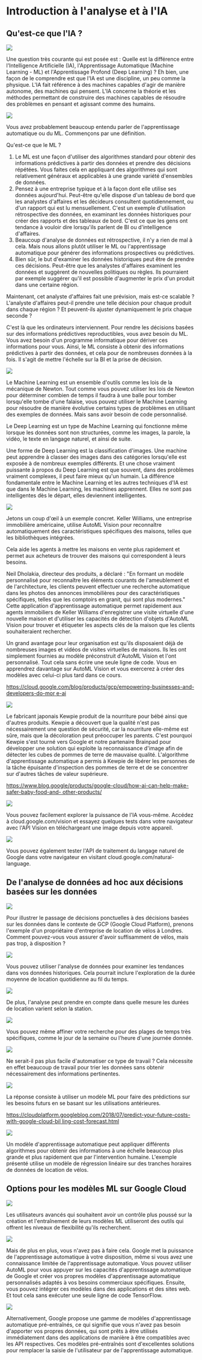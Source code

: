 ﻿# Introduction à l'analyse et à l'IA

## Qu'est-ce que l'IA ?

![](Aspose.Words.02f61423-d22a-4128-9fe5-b30dfcf24f0e.001.png)

Une question très courante qui est posée est : Quelle est la différence entre l'Intelligence Artificielle (IA), l'Apprentissage Automatique (Machine Learning - ML) et l'Apprentissage Profond (Deep Learning) ? Eh bien, une façon de le comprendre est que l'IA est une discipline, un peu comme la physique. L'IA fait référence à des machines capables d'agir de manière autonome, des machines qui pensent. L'IA concerne la théorie et les méthodes permettant de construire des machines capables de résoudre des problèmes en pensant et agissant comme des humains.

![](Aspose.Words.02f61423-d22a-4128-9fe5-b30dfcf24f0e.002.png)

Vous avez probablement beaucoup entendu parler de l'apprentissage automatique ou du ML. Commençons par une définition.

Qu'est-ce que le ML ?

1. Le ML est une façon d'utiliser des algorithmes standard pour obtenir des informations prédictives à partir des données et prendre des décisions répétées. Vous faites cela en appliquant des algorithmes qui sont relativement généraux et applicables à une grande variété d'ensembles de données.
1. Pensez à une entreprise typique et à la façon dont elle utilise ses données aujourd'hui. Peut-être qu'elle dispose d'un tableau de bord que les analystes d'affaires et les décideurs consultent quotidiennement, ou d'un rapport qui est lu mensuellement. C'est un exemple d'utilisation rétrospective des données, en examinant les données historiques pour créer des rapports et des tableaux de bord. C'est ce que les gens ont tendance à vouloir dire lorsqu'ils parlent de BI ou d'intelligence d'affaires.
1. Beaucoup d'analyse de données est rétrospective, il n'y a rien de mal à cela. Mais nous allons plutôt utiliser le ML ou l'apprentissage automatique pour générer des informations prospectives ou prédictives.
1. Bien sûr, le but d'examiner les données historiques peut être de prendre ces décisions. Peut-être que les analystes d'affaires examinent les données et suggèrent de nouvelles politiques ou règles. Ils pourraient par exemple suggérer qu'il est possible d'augmenter le prix d'un produit dans une certaine région.

Maintenant, cet analyste d'affaires fait une prévision, mais est-ce scalable ? L'analyste d'affaires peut-il prendre une telle décision pour chaque produit dans chaque région ? Et peuvent-ils ajuster dynamiquement le prix chaque seconde ?

C'est là que les ordinateurs interviennent. Pour rendre les décisions basées sur des informations prédictives reproductibles, vous avez besoin du ML. Vous avez besoin d'un programme informatique pour dériver ces informations pour vous. Ainsi, le ML consiste à obtenir des informations prédictives à partir des données, et cela pour de nombreuses données à la fois. Il s'agit de mettre l'échelle sur la BI et la prise de décision.

![](Aspose.Words.02f61423-d22a-4128-9fe5-b30dfcf24f0e.003.png)

Le Machine Learning est un ensemble d'outils comme les lois de la mécanique de Newton. Tout comme vous pouvez utiliser les lois de Newton pour déterminer combien de temps il faudra à une balle pour tomber lorsqu'elle tombe d'une falaise, vous pouvez utiliser le Machine Learning pour résoudre de manière évolutive certains types de problèmes en utilisant des exemples de données. Mais sans avoir besoin de code personnalisé.

Le Deep Learning est un type de Machine Learning qui fonctionne même lorsque les données sont non structurées, comme les images, la parole, la vidéo, le texte en langage naturel, et ainsi de suite.

Une forme de Deep Learning est la classification d'images. Une machine peut apprendre à classer des images dans des catégories lorsqu'elle est exposée à de nombreux exemples différents. Et une chose vraiment puissante à propos du Deep Learning est que souvent, dans des problèmes vraiment complexes, il peut faire mieux qu'un humain. La différence fondamentale entre le Machine Learning et les autres techniques d'IA est que dans le Machine Learning, les machines apprennent. Elles ne sont pas intelligentes dès le départ, elles deviennent intelligentes.

![](Aspose.Words.02f61423-d22a-4128-9fe5-b30dfcf24f0e.004.png)

Jetons un coup d'œil à un exemple concret. Keller Williams, une entreprise immobilière américaine, utilise AutoML Vision pour reconnaître automatiquement des caractéristiques spécifiques des maisons, telles que les bibliothèques intégrées.

Cela aide les agents à mettre les maisons en vente plus rapidement et permet aux acheteurs de trouver des maisons qui correspondent à leurs besoins.

Neil Dholakia, directeur des produits, a déclaré : "En formant un modèle personnalisé pour reconnaître les éléments courants de l'ameublement et de l'architecture, les clients peuvent effectuer une recherche automatique dans les photos des annonces immobilières pour des caractéristiques spécifiques, telles que les comptoirs en granit, qui sont plus modernes." Cette application d'apprentissage automatique permet rapidement aux agents immobiliers de Keller Williams d'enregistrer une visite virtuelle d'une nouvelle maison et d'utiliser les capacités de détection d'objets d'AutoML Vision pour trouver et étiqueter les aspects clés de la maison que les clients souhaiteraient rechercher.

Un grand avantage pour leur organisation est qu'ils disposaient déjà de nombreuses images et vidéos de visites virtuelles de maisons. Ils les ont simplement fournies au modèle préconstruit d'AutoML Vision et l'ont personnalisé. Tout cela sans écrire une seule ligne de code. Vous en apprendrez davantage sur AutoML Vision et vous exercerez à créer des modèles avec celui-ci plus tard dans ce cours.

[https://cloud.google.com/blog/products/gcp/empowering-businesses-and-developers-do-mor e-ai](https://cloud.google.com/blog/products/gcp/empowering-businesses-and-developers-do-more-ai)

![](Aspose.Words.02f61423-d22a-4128-9fe5-b30dfcf24f0e.005.png)

Le fabricant japonais Kewpie produit de la nourriture pour bébé ainsi que d'autres produits. Kewpie a découvert que la qualité n'est pas nécessairement une question de sécurité, car la nourriture elle-même est sûre, mais que la décoloration peut préoccuper les parents. C'est pourquoi Kewpie s'est tourné vers Google et notre partenaire Brainpad pour développer une solution qui exploite la reconnaissance d'image afin de détecter les cubes de pommes de terre de mauvaise qualité. L'algorithme d'apprentissage automatique a permis à Kewpie de libérer les personnes de la tâche épuisante d'inspection des pommes de terre et de se concentrer sur d'autres tâches de valeur supérieure.

[https://www.blog.google/products/google-cloud/how-ai-can-help-make-safer-baby-food-and- other-products/](https://www.blog.google/products/google-cloud/how-ai-can-help-make-safer-baby-food-and-other-products/)

![](Aspose.Words.02f61423-d22a-4128-9fe5-b30dfcf24f0e.006.png)

Vous pouvez facilement explorer la puissance de l'IA vous-même. Accédez à cloud.google.com/vision et essayez quelques tests dans votre navigateur avec l'API Vision en téléchargeant une image depuis votre appareil.

![](Aspose.Words.02f61423-d22a-4128-9fe5-b30dfcf24f0e.007.png)

Vous pouvez également tester l'API de traitement du langage naturel de Google dans votre navigateur en visitant cloud.google.com/natural-language.

## De l'analyse de données ad hoc aux décisions basées sur les données

![](Aspose.Words.02f61423-d22a-4128-9fe5-b30dfcf24f0e.008.png)

Pour illustrer le passage de décisions ponctuelles à des décisions basées sur les données dans le contexte de GCP (Google Cloud Platform), prenons l'exemple d'un propriétaire d'entreprise de location de vélos à Londres. Comment pouvez-vous vous assurer d'avoir suffisamment de vélos, mais pas trop, à disposition ?

![](Aspose.Words.02f61423-d22a-4128-9fe5-b30dfcf24f0e.009.png)

Vous pouvez utiliser l'analyse de données pour examiner les tendances dans vos données historiques. Cela pourrait inclure l'exploration de la durée moyenne de location quotidienne au fil du temps.

![](Aspose.Words.02f61423-d22a-4128-9fe5-b30dfcf24f0e.010.png)

De plus, l'analyse peut prendre en compte dans quelle mesure les durées de location varient selon la station.

![](Aspose.Words.02f61423-d22a-4128-9fe5-b30dfcf24f0e.011.png)

Vous pouvez même affiner votre recherche pour des plages de temps très spécifiques, comme le jour de la semaine ou l'heure d'une journée donnée.

![](Aspose.Words.02f61423-d22a-4128-9fe5-b30dfcf24f0e.012.png)

Ne serait-il pas plus facile d'automatiser ce type de travail ? Cela nécessite en effet beaucoup de travail pour trier les données sans obtenir nécessairement des informations pertinentes.

![](Aspose.Words.02f61423-d22a-4128-9fe5-b30dfcf24f0e.013.png)

La réponse consiste à utiliser un modèle ML pour faire des prédictions sur les besoins futurs en se basant sur les utilisations antérieures.

[https://cloudplatform.googleblog.com/2018/07/predict-your-future-costs-with-google-cloud-bil ling-cost-forecast.html](https://cloudplatform.googleblog.com/2018/07/predict-your-future-costs-with-google-cloud-billing-cost-forecast.html)

![](Aspose.Words.02f61423-d22a-4128-9fe5-b30dfcf24f0e.014.png)

Un modèle d'apprentissage automatique peut appliquer différents algorithmes pour obtenir des informations à une échelle beaucoup plus grande et plus rapidement que par l'intervention humaine. L'exemple présenté utilise un modèle de régression linéaire sur des tranches horaires de données de location de vélos.

## Options pour les modèles ML sur Google Cloud

![](Aspose.Words.02f61423-d22a-4128-9fe5-b30dfcf24f0e.015.png)

Les utilisateurs avancés qui souhaitent avoir un contrôle plus poussé sur la création et l'entraînement de leurs modèles ML utiliseront des outils qui offrent les niveaux de flexibilité qu'ils recherchent.

![](Aspose.Words.02f61423-d22a-4128-9fe5-b30dfcf24f0e.016.png)

Mais de plus en plus, vous n'avez pas à faire cela. Google met la puissance de l'apprentissage automatique à votre disposition, même si vous avez une connaissance limitée de l'apprentissage automatique. Vous pouvez utiliser AutoML pour vous appuyer sur les capacités d'apprentissage automatique de Google et créer vos propres modèles d'apprentissage automatique personnalisés adaptés à vos besoins commerciaux spécifiques. Ensuite, vous pouvez intégrer ces modèles dans des applications et des sites web. Et tout cela sans exécuter une seule ligne de code TensorFlow.

![](Aspose.Words.02f61423-d22a-4128-9fe5-b30dfcf24f0e.017.png)

Alternativement, Google propose une gamme de modèles d'apprentissage automatique pré-entraînés, ce qui signifie que vous n'avez pas besoin d'apporter vos propres données, qui sont prêts à être utilisés immédiatement dans des applications de manière à être compatibles avec les API respectives. Ces modèles pré-entraînés sont d'excellentes solutions pour remplacer la saisie de l'utilisateur par de l'apprentissage automatique.
